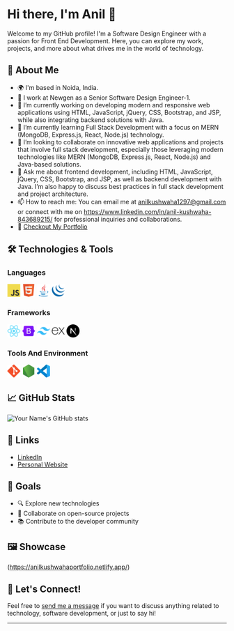 # Hi there, I'm Anil 👋

Welcome to my GitHub profile! I'm a Software Design Engineer with a passion for Front End Development. Here, you can explore my work, projects, and more about what drives me in the world of technology.


## 🚀 About Me

- 🌍 I'm based in Noida, India.
- 💼 I work at Newgen as a Senior Software Design Engineer-1.
- 🔭 I’m currently working on developing modern and responsive web applications using HTML, JavaScript, jQuery, CSS, Bootstrap, and JSP, while also integrating backend solutions with 
      Java.
- 🌱 I’m currently learning Full Stack Development with a focus on MERN (MongoDB, Express.js, React, Node.js) technology.
- 👯 I’m looking to collaborate on innovative web applications and projects that involve full stack development, especially those leveraging modern technologies like MERN (MongoDB, 
      Express.js, React, Node.js) and Java-based solutions.
- 💬 Ask me about frontend development, including HTML, JavaScript, jQuery, CSS, Bootstrap, and JSP, as well as backend development with Java. I’m also happy to discuss best practices 
      in full stack development and project architecture.
- 📫 How to reach me: You can email me at anilkushwaha1297@gmail.com or connect with me on https://www.linkedin.com/in/anil-kushwaha-843689215/ for 
      professional inquiries and collaborations.
- 📝 [Checkout My Portfolio](https://anilkushwahaportfolio.netlify.app/)

## 🛠️ Technologies & Tools

### Languages
<code><img height="30" src="https://github.com/devicons/devicon/blob/master/icons/javascript/javascript-original.svg" alt="javascript logo" /></code>
<code><img height="30" src="https://github.com/devicons/devicon/blob/master/icons/html5/html5-original.svg" alt="html5 logo" /></code>
<code><img height="30" src="https://github.com/devicons/devicon/blob/master/icons/java/java-original.svg" alt="java logo" /></code>
<code><img height="30" src="https://github.com/devicons/devicon/blob/master/icons/jquery/jquery-original.svg" alt="jquery logo" /></code>



### Frameworks
<code><img height="30" src="https://github.com/devicons/devicon/blob/master/icons/react/react-original.svg" alt="react logo" /></code>
<code><img height="30" src="https://github.com/devicons/devicon/blob/master/icons/bootstrap/bootstrap-original.svg" alt="bootstrap logo" /></code>
<code><img height="30" src="https://github.com/devicons/devicon/blob/master/icons/tailwindcss/tailwindcss-original.svg" alt="tailwindcss logo" /></code>
<code><img height="30" src="https://github.com/devicons/devicon/blob/master/icons/express/express-original.svg" alt="express logo" /></code>
<code><img height="30" src="https://github.com/devicons/devicon/blob/master/icons/nextjs/nextjs-original.svg" alt="nextjs logo" /></code>



### Tools And Environment
<code><img height="30" src="https://github.com/devicons/devicon/blob/master/icons/git/git-original.svg" alt="git logo" /></code>
<code><img height="30" src="https://github.com/devicons/devicon/blob/master/icons/nodejs/nodejs-original.svg" alt="nodejs logo" /></code>
<code><img height="30" src="https://github.com/devicons/devicon/blob/master/icons/vscode/vscode-original.svg" alt="vscode logo" /></code>


## 📈 GitHub Stats

![Your Name's GitHub stats](https://github-readme-stats.vercel.app/api?username=your-username&show_icons=true&hide_title=true&count_private=true&hide=prs&theme=radical)

## 🔗 Links

- [LinkedIn](https://www.linkedin.com/in/anil-kushwaha-843689215/)
- [Personal Website](https://anilkushwahaportfolio.netlify.app/)

## 🎯 Goals

- 🔍 Explore new technologies
- 🤝 Collaborate on open-source projects
- 📚 Contribute to the developer community

## 🖼️ Showcase

(https://anilkushwahaportfolio.netlify.app/)

## 💬 Let's Connect!

Feel free to [send me a message](https://www.linkedin.com/in/anil-kushwaha-843689215/) if you want to discuss anything related to technology, software development, or just to say hi!

---


